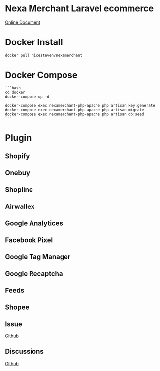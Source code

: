 # Nexa Merchant Laravel ecommerce

[Online Document](https://nexa-merchant.vercel.app/)

# Docker Install

```
docker pull nicesteven/nexamerchant
```

# Docker Compose
    
    ```bash
    cd docker
    docker-compose up -d

    docker-compose exec nexamerchant-php-apache php artisan key:generate
    docker-compose exec nexamerchant-php-apache php artisan migrate
    docker-compose exec nexamerchant-php-apache php artisan db:seed
    ```

# Plugin

## Shopify

## Onebuy

## Shopline

## Airwallex

## Google Analytices

## Facebook Pixel

## Google Tag Manager

## Google Recaptcha

## Feeds

## Shopee

## Issue
[Github](https://github.com/xxl4/NexaMerchant/issues)  

## Discussions
[Github](https://github.com/xxl4/NexaMerchant/discussions)  
